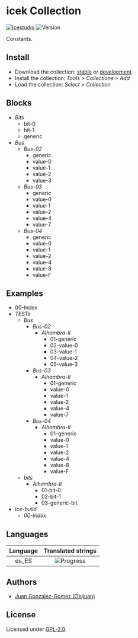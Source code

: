 # icek Collection

[![Icestudio](https://img.shields.io/badge/collection-icestudio-blue.svg)](https://github.com/FPGAwars/icestudio)
![Version](https://img.shields.io/badge/version-v0.1.0-orange.svg)

Constants.

## Install

* Download the collection: [stable](https://github.com/FPGAwars/iceK/archive/v0.1.0.zip) or [development](https://github.com/FPGAwars/iceK/archive/master.zip)
* Install the collection: *Tools > Collections > Add*
* Load the collection: *Select > Collection*

## Blocks
* *Bits*
  * bit-0
  * bit-1
  * generic
* *Bus*
  * *Bus-02*
    * generic
    * value-0
    * value-1
    * value-2
    * value-3
  * *Bus-03*
    * generic
    * value-0
    * value-1
    * value-2
    * value-4
    * value-7
  * *Bus-04*
    * generic
    * value-0
    * value-1
    * value-2
    * value-4
    * value-8
    * value-F

## Examples
* 00-Index
* *TESTs*
  * *Bus*
    * *Bus-02*
      * *Alhambra-II*
        * 01-generic
        * 02-value-0
        * 03-value-1
        * 04-value-2
        * 05-value-3
    * *Bus-03*
      * *Alhambra-II*
        * 01-generic
        * value-0
        * value-1
        * value-2
        * value-4
        * value-7
    * *Bus-04*
      * *Alhambra-II*
        * 01-generic
        * value-0
        * value-1
        * value-2
        * value-4
        * value-8
        * value-F
  * *bits*
    * *Alhambra-II*
      * 01-bit-0
      * 02-bit-1
      * 03-generic-bit
* *ice-build*
  * *00-Index*

## Languages
| Language | Translated strings |
|:--------:|:------------------:|
| es_ES | ![Progress](http://progressed.io/bar/98) |

## Authors
* [Juan Gonzalez-Gomez (Obijuan)](https://github.com/Obijuan)


## License

Licensed under [GPL-2.0](https://opensource.org/licenses/GPL-2.0).

